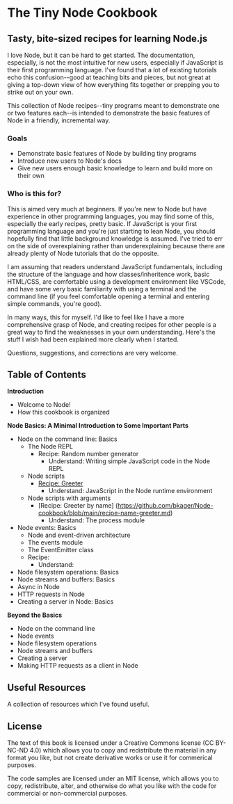 # The Tiny Node Cookbook
## Tasty, bite-sized recipes for learning Node.js

I love Node, but it can be hard to get started. The documentation, especially, is not the most intuitive for new users, especially if JavaScript is their first programming language. I've found that a lot of existing tutorials echo this confusion--good at teaching bits and pieces, but not great at giving a top-down view of how everything fits together or prepping you to strike out on your own. 

This collection of Node recipes--tiny programs meant to demonstrate one or two features each--is intended to demonstrate the basic features of Node in a friendly, incremental way.

### Goals

* Demonstrate basic features of Node by building tiny programs
* Introduce new users to Node's docs
* Give new users enough basic knowledge to learn and build more on their own

### Who is this for?

This is aimed very much at beginners. If you're new to Node but have experience in other programming languages, you may find some of this, especially the early recipes, pretty basic. If JavaScript is your first programming language and you're just starting to lean Node, you should hopefully find that little background knowledge is assumed. I've tried to err on the side of overexplaining rather than underexplaining because there are already plenty of Node tutorials that do the opposite.

I am assuming that readers understand JavaScript fundamentals, including the structure of the language and how classes/inheritence work, basic HTML/CSS, are comfortable using a development environment like VSCode, and have some very basic familiarity with using a terminal and the command line (if you feel comfortable opening a terminal and entering simple commands, you're good).

In many ways, this for myself. I'd like to feel like I have a more comprehensive grasp of Node, and creating recipes for other people is a great way to find the weaknesses in your own understanding. Here's the stuff I wish had been explained more clearly when I started.

Questions, suggestions, and corrections are very welcome. 

## Table of Contents

**Introduction**

* Welcome to Node!
* How this cookbook is organized

**Node Basics: A Minimal Introduction to Some Important Parts**

* Node on the command line: Basics
    * The Node REPL
      * Recipe: Random number generator
         * Understand: Writing simple JavaScript code in the Node REPL
    * Node scripts
      * [Recipe: Greeter](https://github.com/bkager/Node-cookbook/blob/main/recipe-greeter.md)
        * Understand: JavaScript in the Node runtime environment  
    * Node scripts with arguments
      * [Recipe: Greeter by name] (https://github.com/bkager/Node-cookbook/blob/main/recipe-name-greeter.md)
        * Understand: The process module    
* Node events: Basics
  * Node and event-driven architecture
  * The events module
  * The EventEmitter class
  *  Recipe:
     * Understand:  
* Node filesystem operations: Basics
* Node streams and buffers: Basics
* Async in Node
* HTTP requests in Node
* Creating a server in Node: Basics

**Beyond the Basics**

* Node on the command line
* Node events
* Node filesystem operations
* Node streams and buffers
* Creating a server
* Making HTTP requests as a client in Node

## Useful Resources

A collection of resources which I've found useful. 

## License

The text of this book is licensed under a Creative Commons license (CC BY-NC-ND 4.0) which allows you to copy and redistribute the material in any format you like, but not create derivative works or use it for commerical purposes.

The code samples are licensed under an MIT license, which allows you to copy, redistribute, alter, and otherwise do what you like with the code for commercial or non-commercial purposes. 
